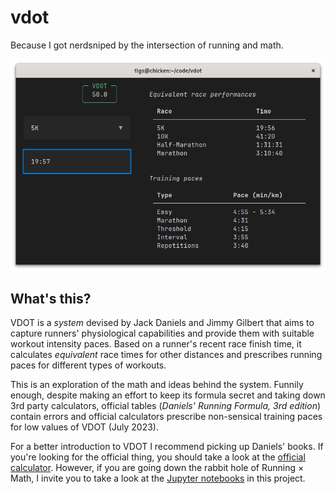 # vdot

Because I got nerdsniped by the intersection of running and math.

![demo picture](misc/demo.png)

## What's this?

VDOT is a _system_ devised by Jack Daniels and Jimmy Gilbert
that aims to capture runners' physiological capabilities and
provide them with suitable workout intensity paces.
Based on a runner's recent race finish time,
it calculates _equivalent_ race times for other distances
and prescribes running paces for different types of workouts.

This is an exploration of the math and ideas behind the system.
Funnily enough, despite making an effort to keep its formula secret and
taking down 3rd party calculators, official tables
(_Daniels' Running Formula, 3rd edition_) contain errors and official
calculators prescribe non-sensical training paces for low values of VDOT (July 2023).

For a better introduction to VDOT I recommend picking up Daniels' books.
If you're looking for the official thing, you should take a look at
the [official calculator](https://vdoto2.com/).
However, if you are going down the rabbit hole of Running × Math,
I invite you to take a look at the [Jupyter notebooks](notebooks/) in this project.
